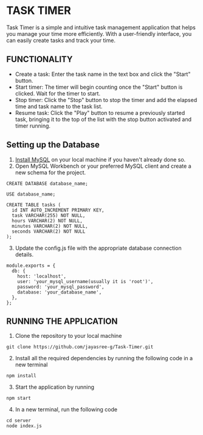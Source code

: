 # TASK TIMER
Task Timer is a simple and intuitive task management application that helps you manage your time more efficiently. With a user-friendly interface, you can easily create tasks and track your time.

## FUNCTIONALITY
- Create a task: Enter the task name in the text box and click the "Start" button. <BR>
- Start timer: The timer will begin counting once the "Start" button is clicked. Wait for the timer to start.<BR>
- Stop timer: Click the "Stop" button to stop the timer and add the elapsed time and task name to the task list.<BR>
- Resume task: Click the "Play" button to resume a previously started task, bringing it to the top of the list with the stop button activated and timer running.<BR>

## Setting up the Database
1. [Install MySQL](https://dev.mysql.com/downloads/installer/) on your local machine if you haven't already done so.
2. Open MySQL Workbench or your preferred MySQL client and create a new schema for the project.
````
CREATE DATABASE database_name;

USE database_name;

CREATE TABLE tasks (
  id INT AUTO_INCREMENT PRIMARY KEY,
  task VARCHAR(255) NOT NULL,
  hours VARCHAR(2) NOT NULL,
  minutes VARCHAR(2) NOT NULL,
  seconds VARCHAR(2) NOT NULL
);
````
3. Update the config.js file with the appropriate database connection details.
````
module.exports = {
  db: {
    host: 'localhost',
    user: 'your_mysql_username(usually it is 'root')',
    password: 'your_mysql_password',
    database: 'your_database_name',
  },
};
````
## RUNNING THE APPLICATION
1. Clone the repository to your local machine
````
git clone https://github.com/jayasree-g/Task-Timer.git
````
2. Install all the required dependencies by running the following code in a new terminal
````
npm install
````
3. Start the application by running
````
npm start
````
4. In a new terminal, run the following code
````
cd server
node index.js
````